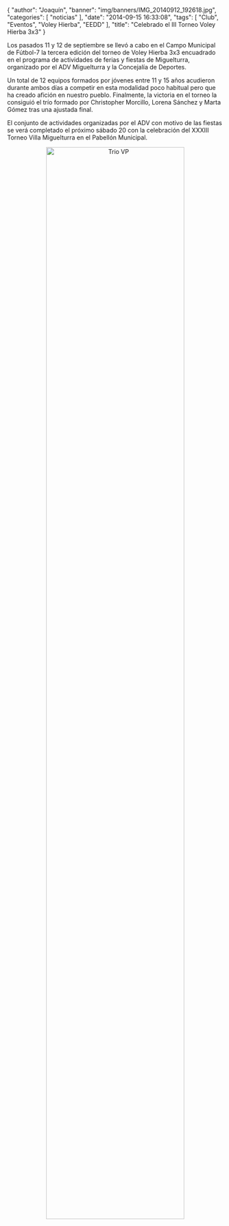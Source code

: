 {
  "author": "Joaquín", 
  "banner": "img/banners/IMG_20140912_192618.jpg", 
  "categories": [
    "noticias"
  ], 
  "date": "2014-09-15 16:33:08", 
  "tags": [
    "Club", 
    "Eventos", 
    "Voley Hierba", 
    "EEDD"
  ], 
  "title": "Celebrado el III Torneo Voley Hierba 3x3"
}

Los pasados 11 y 12 de septiembre se llevó a cabo en el Campo Municipal de Fútbol-7 la tercera edición del torneo de Voley Hierba 3x3 encuadrado en el programa de actividades de ferias y fiestas de Miguelturra, organizado por el ADV Miguelturra y la Concejalía de Deportes.

Un total de 12 equipos formados por jóvenes entre 11 y 15 años acudieron durante ambos días a competir en esta modalidad poco habitual pero que ha creado afición en nuestro pueblo. Finalmente, la victoria en el torneo la consiguió el trío formado por Christopher Morcillo, Lorena Sánchez y Marta Gómez tras una ajustada final.

El conjunto de actividades organizadas por el ADV con motivo de las fiestas se verá completado el próximo sábado 20 con la celebración del XXXIII Torneo Villa Miguelturra en el Pabellón Municipal.

<center>
<a target="_new" href="http://www.advmiguelturra.org/img/banners/IMG_20140912_192618.jpg"> 
<img alt="Trio VP" width="80%" align="center" src="http://www.advmiguelturra.org/img/banners/IMG_20140912_192618.jpg"/> </a> </center>

